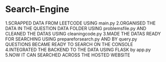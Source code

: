 # Search-Engine
1.SCRAPPED DATA FROM LEETCODE USING main.py
2.ORGANISED THE DATA IN THE QUESTION DATA FOLDER USING problemsfile.py AND CLEANED THE DATAS USING cleaningcode.py
3.MADE THE DATAS READY FOR SEARCHING USING prepareforsearch.py AND BY query.py QUESTIONS BECAME READY TO SEARCH ON THE CONSOLE
4.INTEGRATED THE BACKEND TO THE DATA USING FLASK by app.py 
5.NOW IT CAN SEARCHED ACROSS THE HOSTED WEBSITE


